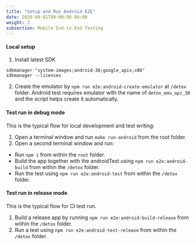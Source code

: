 ```yaml
---
title: "Setup and Run Android E2E"
date: 2020-09-01T09:00:00-00:00
weight: 3
subsection: Mobile End-to-End Testing
---
```


#### Local setup
1. Install latest SDK
```
sdkmanager "system-images;android-30;google_apis;x86"
sdkmanager --licenses
```
2. Create the emulator by `npm run e2e:android-create-emulator` at `/detox` folder. Android test requires emulator with the name of `detox_emu_api_30` and the script helps create it automatically.

#### Test run in debug mode
This is the typical flow for local development and test writing:
1. Open a terminal window and run `make run-android` from the root folder.
2. Open a second terminal window and run:
  - Run `npm i` from within the `root` folder.
  - Build the app together with the androidTest using `npm run e2e:android-build` from within the `/detox` folder.
  - Run the test using `npm run e2e:android-test` from within the `/detox` folder.

#### Test run in release mode
This is the typical flow for CI test run.
1. Build a release app by running `npm run e2e:android-build-release` from within the `/detox` folder.
2. Run a test using `npm run e2e:android-test-release` from within the `/detox` folder.
